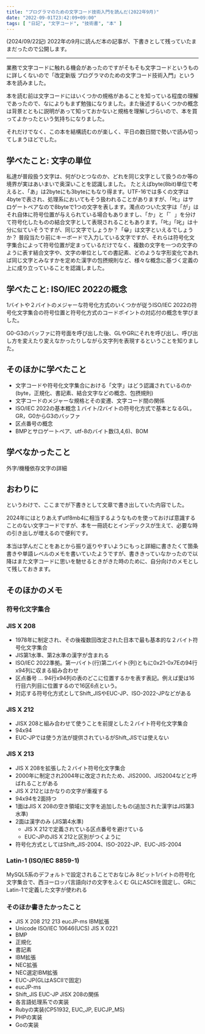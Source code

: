 ```yaml
---
title: "プログラマのための文字コード技術入門を読んだ(2022年9月)"
date: "2022-09-01T23:42:09+09:00"
tags: [ "日記", "文字コード", "技術書", "本" ]
---
```


(2024/09/22記) 2022年の9月に読んだ本の記事が、下書きとして残っていたままだったので公開します。

---

業務で文字コードに触れる機会があったのですがそもそも文字コードというものに詳しくないので「改定新版 プログラマのための文字コード技術入門」という本を読みました。

本を読む前は文字コードにはいくつかの規格があることを知っている程度の理解であったので、なによりもまず勉強になりました。また後述するいくつかの概念は背景とともに説明があって知っておかないと規格を理解しづらいので、本を買ってよかったという気持ちになりました。

それだけでなく、この本を結構読むのが楽しく、平日の数日間で勢いで読み切ってしまうほどでした。

## 学べたこと: 文字の単位

私達が普段扱う文字は、何がひとつなのか、どれを同じ文字として扱うのか等の境界が実はあいまいで奥深いことを認識しました。
たとえばbyte(8bit)単位で考えると、「あ」は2byteにも3byteにもなり得ます。UTF-16では多くの文字は4byteで表され、処理系においてもそう扱われることがありますが、「𠮟」はサロゲートペアなので8byteで1つの文字を表します。濁点のついた文字は「が」はそれ自体に符号位置が与えられている場合もありますし、「か」と「゛」を分けて符号化したものの結合文字として表現されることもあります。「𠮟」「叱」は十分に似ていそうですが、同じ文字でしょうか？「😀」は文字といえるでしょうか？
普段当たり前にキーボードで入力している文字ですが、それらは符号化文字集合によって符号位置が定まっているだけでなく、複数の文字を一つの文字のように表す結合文字や、文字の単位としての書記素、どのような字形変化であれば同じ文字とみなすかを定めた漢字の包摂規則など、様々な概念に基づく定義の上に成り立っていることを認識しました。

## 学べたこと: ISO/IEC 2022の概念

1バイトや２バイトのメジャーな符号化方式のいくつかが従うISO/IEC 2022の符号化文字集合の符号位置と符号化方式のコードポイントの対応付の概念を学びました。

G0-G3のバッファに符号面を呼び出した後、GLやGRにそれを呼び出し、呼び出し方を変えたり変えなかったりしながら文字列を表現するということを知りました。

## そのほかに学べたこと
- 文字コードや符号化文字集合における「文字」はどう認識されているのか (byte，正規化、書記素、結合文字などの概念、包摂規則)
- 文字コードのメジャーな規格とその変遷、文字コード間の関係
- ISO/IEC 2022の基本概念１バイト/2バイトの符号化方式で基本となるGL，GR，G0からG3のバッファ
- 区点番号の概念
- BMPとサロゲートペア、utf-8のバイト数(3,4,6)、BOM

## 学べなかったこと

外字/機種依存文字の詳細

## おわりに

というわけで、ここまでが下書きとして文章で書き出していた内容でした。

2024年にはとりあえずutf8mb4に相当するようなものを使っておけば意識することのない文字コードですが、本を一冊読むとインデックスが生えて、必要な時の引き出しが増えるので便利です。

本当は学んだことをあとから振り返りやすいようにもっと詳細に書きたくて箇条書きや単語レベルのメモを書いていたようですが、書ききっていなかったので以降はまた文字コードに思いを馳せるときがきた時のために、自分向けのメモとして残しておきます。

## そのほかのメモ

### 符号化文字集合

### JIS X 208

- 1978年に制定され、その後複数回改定された日本で最も基本的な２バイト符号化文字集合
- JIS第1水準、第2水準の漢字が含まれる
- ISO/IEC 2022準拠。第一バイト(行)第二バイト(列)ともに0x21-0x7Eの94行x94列に収まる組み合わせ
- 区点番号 ... 94行x94列の表のどこに位置するかを表す表記。例えば愛は16行目六列目に位置するので16区6点という。
- 対応する符号化方式としてShift_JISやEUC-JP、ISO-2022-JPなどがある

### JIS X 212

- JISX 208と組み合わせて使うことを前提とした２バイト符号化文字集合
- 94x94
- EUC-JPでは使う方法が提供されているがShift_JISでは使えない

### JIS X 213

- JIS X 208を拡張した２バイト符号化文字集合
- 2000年に制定され2004年に改定されたため、JIS2000、JIS2004などと呼ばれることがある
- JIS X 212とはかなりの文字が重複する
- 94x94を2面持つ
- 1面はJIS X 208の空き領域に文字を追加したもの(追加された漢字はJIS第3水準)
- 2面は漢字のみ (JIS第4水準)
  - JIS X 212で定義されている区点番号を避けている
  - EUC-JPのJIS X 212と区別がつくように
- 符号化方式としてはShift_JIS-2004、ISO-2022-JP、EUC-JIS-2004

### Latin-1 (ISO/IEC 8859-1)

MySQL5系のデフォルトで設定されることでおなじみ
8ビット1バイトの符号化文字集合で、西ヨーロッパ言語向けの文字をふくむ
GLにASCIIを固定し、GRにLatin-1で定義した文字が使われる

### そのほか書きたかったこと

- JIS X 208 212 213 eucJP-ms IBM拡張
- Unicode ISO/IEC 10646(UCS) JIS X 0221
- BMP
- 正規化
- 書記素
- IBM拡張
- NEC拡張
- NEC選定IBM拡張
- EUC-JP(GLはASCIIで固定)
- eucJP-ms
- Shift_JIS EUC-JP JISX 208の関係
- 各言語処理系での実装
 - Rubyの実装(CP51932, EUC_JP, EUCJP_MS)
 - PHPの実装
 - Goの実装

